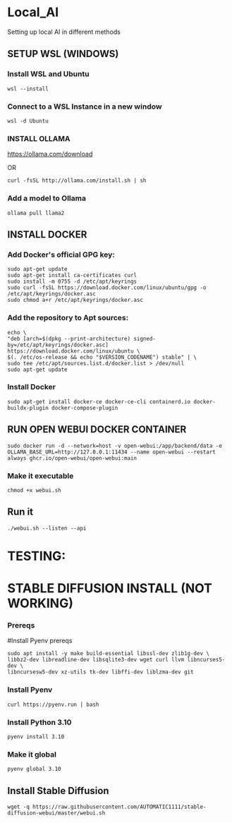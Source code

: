 # Local_AI
Setting up local AI in different methods


## SETUP WSL (WINDOWS)

### Install WSL and Ubuntu

```
wsl --install
```

### Connect to a WSL Instance in a new window

```
wsl -d Ubuntu
```

### INSTALL OLLAMA

https://ollama.com/download

OR

```
curl -fsSL http://ollama.com/install.sh | sh
```

### Add a model to Ollama

```
ollama pull llama2
```

## INSTALL DOCKER

### Add Docker's official GPG key:
```
sudo apt-get update
sudo apt-get install ca-certificates curl
sudo install -m 0755 -d /etc/apt/keyrings
sudo curl -fsSL https://download.docker.com/linux/ubuntu/gpg -o /etc/apt/keyrings/docker.asc
sudo chmod a+r /etc/apt/keyrings/docker.asc
```

### Add the repository to Apt sources:
```
echo \
"deb [arch=$(dpkg --print-architecture) signed-by=/etc/apt/keyrings/docker.asc] https://download.docker.com/linux/ubuntu \
$(. /etc/os-release && echo "$VERSION_CODENAME") stable" | \
sudo tee /etc/apt/sources.list.d/docker.list > /dev/null
sudo apt-get update
```

### Install Docker
```
sudo apt-get install docker-ce docker-ce-cli containerd.io docker-buildx-plugin docker-compose-plugin
```

## RUN OPEN WEBUI DOCKER CONTAINER

```
sudo docker run -d --network=host -v open-webui:/app/backend/data -e OLLAMA_BASE_URL=http://127.0.0.1:11434 --name open-webui --restart always ghcr.io/open-webui/open-webui:main
```

### Make it executable

```
chmod +x webui.sh
```

## Run it

```
./webui.sh --listen --api
```










# TESTING:

# STABLE DIFFUSION INSTALL (NOT WORKING)

### Prereqs

#Install Pyenv prereqs
```
sudo apt install -y make build-essential libssl-dev zlib1g-dev \
libbz2-dev libreadline-dev libsqlite3-dev wget curl llvm libncurses5-dev \
libncursesw5-dev xz-utils tk-dev libffi-dev liblzma-dev git
```
### Install Pyenv

```
curl https://pyenv.run | bash
```

### Install Python 3.10

```
pyenv install 3.10
```

### Make it global

```
pyenv global 3.10
```

 

## Install Stable Diffusion

```
wget -q https://raw.githubusercontent.com/AUTOMATIC1111/stable-diffusion-webui/master/webui.sh
```
